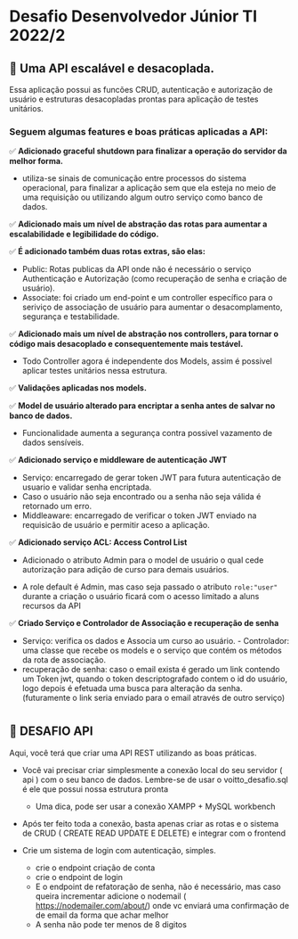 # Desafio Desenvolvedor Júnior TI 2022/2

## 📌 Uma API escalável e desacoplada.

Essa aplicação possui as funcões CRUD, autenticação e autorização de usuário e estruturas desacopladas prontas para aplicação de testes unitários.

### Seguem algumas features e boas práticas aplicadas a API:

✅ **Adicionado graceful shutdown para finalizar a operação do servidor da melhor forma.**

- utiliza-se sinais de comunicação entre processos do sistema operacional, para finalizar a aplicação sem que ela esteja no meio de uma requisição
  ou utilizando algum outro serviço como banco de dados.

✅ **Adicionado mais um nível de abstração das rotas para aumentar a escalabilidade e legibilidade do código.**

✅ **É adicionado também duas rotas extras, são elas:**

- Public: Rotas publicas da API onde não é necessário o serviço Authenticação e Autorização (como recuperação de senha e criação de usuário).
- Associate: foi criado um end-point e um controller específico para o seriviço de associação de usuário para aumentar
  o desacomplamento, segurança e testabilidade.

✅ **Adicionado mais um nível de abstração nos controllers, para tornar o código mais desacoplado e consequentemente mais testável.**

- Todo Controller agora é independente dos Models, assim é possivel aplicar testes unitários nessa estrutura.

✅ **Validações aplicadas nos models.**

✅ **Model de usuário alterado para encriptar a senha antes de salvar no banco de dados.**

- Funcionalidade aumenta a segurança contra possivel vazamento de dados sensíveis.

✅ **Adicionado serviço e middleware de autenticação JWT**
- Serviço: encarregado de gerar token JWT para futura autenticação de usuario e validar senha encriptada.
- Caso o usuário não seja encontrado ou a senha não seja válida é retornado um erro.
- Middleaware: encarregado de verificar o token JWT enviado na requisicão de usuário e permitir aceso a aplicação.

✅ **Adicionado serviço ACL: Access Control List**

- Adicionado o atributo Admin para o model de usuário o qual cede autorização para adição de curso para demais usuários.

- A role default é Admin, mas caso seja passado o atributo ``role:"user"`` durante a criação o usuário ficará com o acesso limitado a aluns recursos da API

✅ **Criado Serviço e Controlador de Associação e recuperação de senha**

- Serviço: verifica os dados e Associa um curso ao usuário. - Controlador: uma classe que recebe os models e o serviço que contém os métodos da rota de associação.
- recuperação de senha: caso o email exista é gerado um link contendo um Token jwt, quando o token descriptografado contem o id do usuário,
  logo depois é efetuada uma busca para alteração da senha. (futuramente o link seria enviado para o email através de outro serviço)

#

#

## 🚀 DESAFIO API

Aqui, você terá que criar uma API REST utilizando as boas práticas.

- Você vai precisar criar simplesmente a conexão local do seu servidor ( api ) com o seu banco de dados. Lembre-se de usar o voitto_desafio.sql é ele que possui nossa estrutura pronta

  - Uma dica, pode ser usar a conexão XAMPP + MySQL workbench

- Após ter feito toda a conexão, basta apenas criar as rotas e o sistema de CRUD ( CREATE READ UPDATE E DELETE) e integrar com o frontend

- Crie um sistema de login com autenticação, simples.
  - crie o endpoint criação de conta
  - crie o endpoint de login
  - E o endpoint de refatoração de senha, não é necessário, mas caso queira incrementar adicione o nodemail ( https://nodemailer.com/about/) onde vc enviará uma confirmação de de email da forma que achar melhor
  - A senha não pode ter menos de 8 digitos
